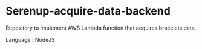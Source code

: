 # Serenup-acquire-data-backend
Repository to implement AWS Lambda function that acquires bracelets data.

Language : NodeJS
